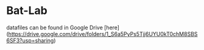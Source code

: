 # Bat-Lab

datafiles can be found in Google Drive [here] (https://drive.google.com/drive/folders/1_S6a5PyPs5Tjj6UYU0kT0chM8SBS6SF3?usp=sharing)
